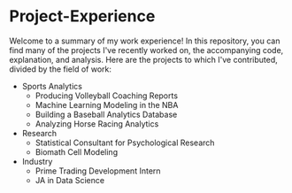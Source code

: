 # Project-Experience

Welcome to a summary of my work experience! In this repository, you can find many of the projects I've recently worked on, the accompanying code, explanation, and analysis. Here are the projects to which I've contributed, divided by the field of work:
- Sports Analytics
  - Producing Volleyball Coaching Reports
  - Machine Learning Modeling in the NBA
  - Building a Baseball Analytics Database
  - Analyzing Horse Racing Analytics
- Research
  - Statistical Consultant for Psychological Research
  - Biomath Cell Modeling
- Industry
  - Prime Trading Development Intern
  - JA in Data Science
